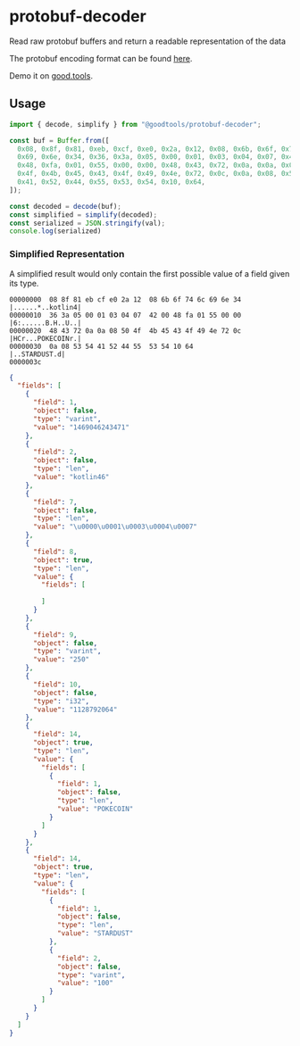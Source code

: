 # protobuf-decoder

Read raw protobuf buffers and return a readable representation of the data

The protobuf encoding format can be found [here](https://developers.google.com/protocol-buffers/docs/encoding).

Demo it on [good.tools](https://good.tools/protobuf-decoder).

## Usage

```javascript
import { decode, simplify } from "@goodtools/protobuf-decoder";

const buf = Buffer.from([
  0x08, 0x8f, 0x81, 0xeb, 0xcf, 0xe0, 0x2a, 0x12, 0x08, 0x6b, 0x6f, 0x74, 0x6c,
  0x69, 0x6e, 0x34, 0x36, 0x3a, 0x05, 0x00, 0x01, 0x03, 0x04, 0x07, 0x42, 0x00,
  0x48, 0xfa, 0x01, 0x55, 0x00, 0x00, 0x48, 0x43, 0x72, 0x0a, 0x0a, 0x08, 0x50,
  0x4f, 0x4b, 0x45, 0x43, 0x4f, 0x49, 0x4e, 0x72, 0x0c, 0x0a, 0x08, 0x53, 0x54,
  0x41, 0x52, 0x44, 0x55, 0x53, 0x54, 0x10, 0x64,
]);

const decoded = decode(buf);
const simplified = simplify(decoded);
const serialized = JSON.stringify(val);
console.log(serialized)
```

### Simplified Representation
A simplified result would only contain the first possible value of a field given its type.

```
00000000  08 8f 81 eb cf e0 2a 12  08 6b 6f 74 6c 69 6e 34  |......*..kotlin4|
00000010  36 3a 05 00 01 03 04 07  42 00 48 fa 01 55 00 00  |6:......B.H..U..|
00000020  48 43 72 0a 0a 08 50 4f  4b 45 43 4f 49 4e 72 0c  |HCr...POKECOINr.|
00000030  0a 08 53 54 41 52 44 55  53 54 10 64              |..STARDUST.d|
0000003c
```

```json
{
  "fields": [
    {
      "field": 1,
      "object": false,
      "type": "varint",
      "value": "1469046243471"
    },
    {
      "field": 2,
      "object": false,
      "type": "len",
      "value": "kotlin46"
    },
    {
      "field": 7,
      "object": false,
      "type": "len",
      "value": "\u0000\u0001\u0003\u0004\u0007"
    },
    {
      "field": 8,
      "object": true,
      "type": "len",
      "value": {
        "fields": [
          
        ]
      }
    },
    {
      "field": 9,
      "object": false,
      "type": "varint",
      "value": "250"
    },
    {
      "field": 10,
      "object": false,
      "type": "i32",
      "value": "1128792064"
    },
    {
      "field": 14,
      "object": true,
      "type": "len",
      "value": {
        "fields": [
          {
            "field": 1,
            "object": false,
            "type": "len",
            "value": "POKECOIN"
          }
        ]
      }
    },
    {
      "field": 14,
      "object": true,
      "type": "len",
      "value": {
        "fields": [
          {
            "field": 1,
            "object": false,
            "type": "len",
            "value": "STARDUST"
          },
          {
            "field": 2,
            "object": false,
            "type": "varint",
            "value": "100"
          }
        ]
      }
    }
  ]
}
```